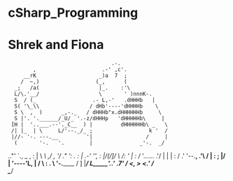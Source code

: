 # cSharp_Programming
# Shrek and Fiona

                                     .-.
            ,                     .-' ,c'.
         __rK                    _)a  7  ;
        /  ~,)                  (_,      (
      _;   /a(                   |_.    :'\
      L/\.'__/                   \       ' )nnnK-.
      S  / (_                  .- L,-'   .dHHHb   |
      S( '\_\\                / dHb'----'dHHHHb    \
      S \  ,  )      _,-._   / dHHHb"x.dHHHHHHb     \
      S |'. '.______/_U/_ '.-z/dHHHp   'dHHHHHb\     |
     [H |  '..___.--'._C__  ) |         dHHHHHHb\ _   \
     /| |_  | \     L/'--._/_ ;                  k '  /
     |//- '-. ---.__         '|                 /     |
      (       '-.   '.        |               _'-.  _/
  .."' `.,  _ ,  :  | \      _\             ,/ ,  '/
."       ':   .     : |   .-' '',          : |/(/\]/
          \  /:  '  | :  /_      '...... .'/      |
           |     |  : / .' '--.__,     __.'\      /
           |   : ;  |/ |         '----'L,  |     /
            \  : .   \  '-.________ /   ]  |____/
            L_____'..'           _.7' _/  <,    >
                                <___.'     /    \
                                           \____/
